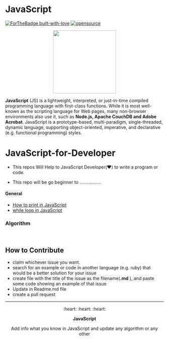 # JavaScript

[![ForTheBadge built-with-love](http://ForTheBadge.com/images/badges/built-with-love.svg)](https://github.com/avsingh999/)
[![opensource](https://badges.frapsoft.com/os/v2/open-source.svg?v=103)](https://github.com/avsingh999) 



<p align="center">
  <img width='200px' src="https://media0.giphy.com/media/ln7z2eWriiQAllfVcn/source.gif"/>
</p>

**JavaScript** (JS) is a lightweight, interpreted, or just-in-time compiled programming language with first-class functions. While it is most well-known as the scripting language for Web pages, many non-browser environments also use it, such as **Node.js, Apache CouchDB and Adobe Acrobat**. JavaScript is a prototype-based, multi-paradigm, single-threaded, dynamic language, supporting object-oriented, imperative, and declarative (e.g. functional programming) styles.

# JavaScript-for-Developer
- This repos Will Help to JavaScript Developer(:heart:) to write a program or code.

- This repo will be go beginner to .................

####  General
- [How to print in JavaScript](https://github.com/avsingh999/JavaScript-for-Developer/blob/main/helloWorld.js)
- [while loop in JavaScript](./whileLoop/whileLoop.md)

### Algorithm

<br/>

## How to Contribute
- claim whichever issue you want.
- search for an example or code in another language (e.g. ruby) that would be a better solution for your issue
- create file with the title of the issue as the filename(**.md** ), and paste some code showing an example of that issue
- Update in Readme.md file
- create a pull request



<hr/>
<p align='center'>:heart: :heart: :heart:</p>
<p align='center'> <strong>JavaScript</strong> </p>
<p align='center'>Add info what you know in JavaScript and update any algorithm or any other</p>
